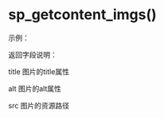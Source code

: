 # sp_getcontent_imgs()

示例：

<?php
$content='html格式内容';
$imgs=sp_getcontent_imgs($content);    //获取内容中图片信息
print_r($imginfo);
?>
返回字段说明：


title    图片的title属性

alt    图片的alt属性

src    图片的资源路径